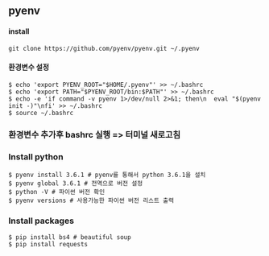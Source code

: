 ## pyenv 

#### install

```
git clone https://github.com/pyenv/pyenv.git ~/.pyenv
```

#### 환경변수 설정

```comman
$ echo 'export PYENV_ROOT="$HOME/.pyenv"' >> ~/.bashrc
$ echo 'export PATH="$PYENV_ROOT/bin:$PATH"' >> ~/.bashrc
$ echo -e 'if command -v pyenv 1>/dev/null 2>&1; then\n  eval "$(pyenv init -)"\nfi' >> ~/.bashrc
$ source ~/.bashrc
```


 ### 환경변수 추가후 bashrc 실행 => 터미널 새로고침 



### Install python

```command
$ pyenv install 3.6.1 # pyenv를 통해서 python 3.6.1을 설치 
$ pyenv global 3.6.1 # 전역으로 버전 설정
$ python -V # 파이썬 버전 확인
$ pyenv versions # 사용가능한 파이썬 버전 리스트 출력
```



### Install packages

```command
$ pip install bs4 # beautiful soup
$ pip install requests
```





